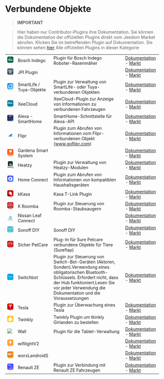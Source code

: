 
# Verbundene Objekte


>**IMPORTANT**

>Hier haben nur Contributor-Plugins ihre Dokumentation. Sie können die Dokumentation der offiziellen Plugins direkt vom Jeedom Market abrufen. Klicken Sie im betreffenden Plugin auf Dokumentation.
>Sie können sehen [hier](https://market.jeedom.com/index.php?v=d&p=market&type=plugin&categorie=devicecommunication) Alle offiziellen Plugins in dieser Kategorie

| | | | |
|--- | --- | --- | ---|
|<img src="BoschIndego/BoschIndego_icon.png" class="pluginLogo" width="100" />|Bosch Indego|Plugin für Bosch Indego Roboter-Rasenmäher|[Dokumentation](https://jpty.github.io/jeedom/plugins/BoschIndego/de_DE/index.html) - [Markt](https://market.jeedom.com/index.php?v=d&p=market_display&id=3937)|
|<img src="JPI/JPI_icon.png" class="pluginLogo" width="100" />|JPI Plugin||[Dokumentation](https://NextDom.github.io/plugin-jpi/de_DE/) - [Markt](https://market.jeedom.com/index.php?v=d&p=market_display&id=2850)|
|<img src="SmartLife/SmartLife_icon.png" class="pluginLogo" width="100" />|SmartLife / Tuya-Objekte|Plugin zur Verwaltung von SmartLife- oder Tuya-verbundenen Objekten|[Dokumentation](https://sabinus52.github.io/jeedom-smartlife/de_DE/) - [Markt](https://market.jeedom.com/index.php?v=d&p=market_display&id=3724)|
|<img src="XeeCloud/XeeCloud_icon.png" class="pluginLogo" width="100" />|XeeCloud|XeeCloud-Plugin zur Anzeige von Informationen zu verbundenen Fahrzeugen|[Dokumentation](https://fgmx85.github.io/plugin-XeeCloud/de_DE/) - [Markt](https://market.jeedom.com/index.php?v=d&p=market_display&id=1925)|
|<img src="alexasmarthome/alexasmarthome_icon.png" class="pluginLogo" width="100" />|Alexa - SmartHome|SmartHome-Schnittstelle für Alexa-API|[Dokumentation](http://sigalou-domotique.fr/plugin-jeedom-alexa-api/92-alexa-amazon-smarthome-documentation-2) - [Markt](https://market.jeedom.com/index.php?v=d&p=market_display&id=3914)|
|<img src="flipr/flipr_icon.png" class="pluginLogo" width="100" />|Flipr|Plugin zum Abrufen von Informationen vom Flipr-verbundenen Objekt (www.goflipr.com)|[Dokumentation](https://tof32.github.io/docPluginFlipr/de_DE/) - [Markt](https://market.jeedom.com/index.php?v=d&p=market_display&id=3981)|
|<img src="gardenasmartsystem/gardenasmartsystem_icon.png" class="pluginLogo" width="100" />|Gardena Smart System||[Dokumentation](https://xlec.github.io/jeedom-gardenasmartsystem/de_DE/) - [Markt](https://market.jeedom.com/index.php?v=d&p=market_display&id=3367)|
|<img src="heatzy/heatzy_icon.png" class="pluginLogo" width="100" />|Heatzy|Plugin zur Verwaltung von Heatzy-Modulen|[Dokumentation](https://l3flo.github.io/jeedom-heatzy/de_DE/) - [Markt](https://market.jeedom.com/index.php?v=d&p=market_display&id=3111)|
|<img src="homeconnect/homeconnect_icon.png" class="pluginLogo" width="100" />|Home Connect|Plugin zum Abrufen von Informationen von kompatiblen Haushaltsgeräten|[Dokumentation](https://jmvedrine.github.io/homeconnect/de_DE/) - [Markt](https://market.jeedom.com/index.php?v=d&p=market_display&id=3894)|
|<img src="kkasa/kkasa_icon.png" class="pluginLogo" width="100" />|kKasa|Kasa T-Link Plugin|[Dokumentation](https://kavod.github.io/kkasa/de_DE/) - [Markt](https://market.jeedom.com/index.php?v=d&p=market_display&id=3489)|
|<img src="kroomba/kroomba_icon.png" class="pluginLogo" width="100" />|K Roomba|Plugin zur Steuerung von Roomba-Staubsaugern|[Dokumentation](https://jmvedrine.github.io/kroomba/de_DE/) - [Markt](https://market.jeedom.com/index.php?v=d&p=market_display&id=2776)|
|<img src="nissan_leaf_connect/nissan_leaf_connect_icon.png" class="pluginLogo" width="100" />|Nissan Leaf Connect||[Dokumentation]() - [Markt](https://market.jeedom.com/index.php?v=d&p=market_display&id=2383)|
|<img src="sonoffdiy/sonoffdiy_icon.png" class="pluginLogo" width="100" />|Sonoff DIY|Sonoff DIY|[Dokumentation](http://sigalou-domotique.fr/sonoff-diy/83-plugin-sonoff-diy-documentation) - [Markt](https://market.jeedom.com/index.php?v=d&p=market_display&id=3890)|
|<img src="surepetcare/surepetcare_icon.png" class="pluginLogo" width="100" />|Sicher PetCare|Plug-In für Sure Petcare verbundene Objekte für Tiere (Sureflap)|[Dokumentation](https://jmvedrine.github.io/jeedom-surepetcare/de_DE/) - [Markt](https://market.jeedom.com/index.php?v=d&p=market_display&id=3718)|
|<img src="switchbot/switchbot_icon.png" class="pluginLogo" width="100" />|Switchbot|Plugin zur Steuerung von Switch-Bot-Geräten (Aktoren, Sonden).Verwendung eines obligatorischen Bluetooth-Schlüssels. Erfordert nicht, dass der Hub funktioniert.Lesen Sie vor jeder Verwendung die Dokumentation und die Voraussetzungen|[Dokumentation](https://zyg0m4t1k.github.io/switchbot/de_DE/) - [Markt](https://market.jeedom.com/index.php?v=d&p=market_display&id=3892)|
|<img src="tesla/tesla_icon.png" class="pluginLogo" width="100" />|Tesla|Plugin zur Überwachung eines Tesla|[Dokumentation](http://tesla.jeedom.free.fr) - [Markt](https://market.jeedom.com/index.php?v=d&p=market_display&id=3486)|
|<img src="twinkly/twinkly_icon.png" class="pluginLogo" width="100" />|Twinkly|Twinkly Plugin um tkinkly Girlanden zu bestellen|[Dokumentation](https://koleos6.github.io/twinkly/de_DE/) - [Markt](https://market.jeedom.com/index.php?v=d&p=market_display&id=3541)|
|<img src="wall/wall_icon.png" class="pluginLogo" width="100" />|Wall|Plugin für die Tablet-Verwaltung|[Dokumentation](https://barre35.github.io/jeedom-plugin-wall/de_DE/index) - [Markt](https://market.jeedom.com/index.php?v=d&p=market_display&id=3634)|
|<img src="wifilightV2/wifilightV2_icon.png" class="pluginLogo" width="100" />|wifilightV2||[Dokumentation](https://bcaro.github.io/wifilightV2-doc/de_DE/) - [Markt](https://market.jeedom.com/index.php?v=d&p=market_display&id=2793)|
|<img src="worxLandroidS/worxLandroidS_icon.png" class="pluginLogo" width="100" />|worxLandroidS||[Dokumentation](https://sebsst.github.io/worxLandroidS/de_DE/) - [Markt](https://market.jeedom.com/index.php?v=d&p=market_display&id=3396)|
|<img src="ze/ze_icon.png" class="pluginLogo" width="100" />|Renault ZE|Plugin zur Verbindung mit Renault ZE Fahrzeugen|[Dokumentation](https://anto35.github.io/jeedom_docs/plugins/ze/index) - [Markt](https://market.jeedom.com/index.php?v=d&p=market_display&id=3067)|
